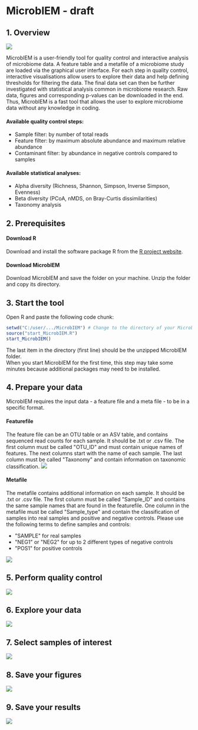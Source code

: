 # MicrobIEM - draft

## 1. Overview

<img src="MicrobIEM/man/01_Interface.png"/> 

MicrobIEM is a user-friendly tool for quality control and interactive analysis of microbiome data. A feature table and a metafile of a microbiome study are loaded via the graphical user interface. For each step in quality control, interactive visualisations allow users to explore their data and help defining thresholds for filtering the data. The final data set can then be further investigated with statistical analysis common in microbiome research. Raw data, figures and corresponding p-values can be downloaded in the end. Thus, MicrobIEM is a fast tool that allows the user to explore microbiome data without any knowledge in coding.

#### Available quality control steps:

- Sample filter: by number of total reads
- Feature filter: by maximum absolute abundance and maximum relative abundance
- Contaminant filter: by abundance in negative controls compared to samples

#### Available statistical analyses:
- Alpha diversity (Richness, Shannon, Simpson, Inverse Simpson, Evenness)
- Beta diversity (PCoA, nMDS, on Bray-Curtis dissimilarities)
- Taxonomy analysis

## 2. Prerequisites
#### Download R
Download and install the software package R from the [R project website](https://cran.r-project.org/bin/windows/base/).

#### Download MicrobIEM
Download MicrobIEM and save the folder on your machine. Unzip the folder and copy its directory.  

## 3. Start the tool
Open R and paste the following code chunk:
``` r
setwd("C:/user/.../MicrobIEM") # Change to the directory of your MicrobIEM folder
source("start_MicrobIEM.R")
start_MicrobIEM()
```
The last item in the directory (first line) should be the unzipped MicrobIEM folder.  
When you start MicrobIEM for the first time, this step may take some minutes because additional packages may need to be installed.

## 4. Prepare your data
MicrobIEM requires the input data - a feature file and a meta file - to be in a specific format.

#### Featurefile
The feature file can be an OTU table or an ASV table, and contains sequenced read counts for each sample. It should be .txt or .csv file. The first column must be called "OTU_ID" and must contain unique names of features. The next columns start with the name of each sample. The last column must be called "Taxonomy" and contain information on taxonomic classification.
<img src="MicrobIEM/man/02_Featurefile.png"/> 


#### Metafile
The metafile contains additional information on each sample. It should be .txt or .csv file. The first column must be called "Sample_ID" and contains the same sample names that are found in the featurefile. One column in the metafile must be called "Sample_type" and contain the classification of samples into real samples and positive and negative controls. Please use the following terms to define samples and controls:

- "SAMPLE" for real samples
- "NEG1" or "NEG2" for up to 2 different types of negative controls
- "POS1" for positive controls

<img src="MicrobIEM/man/03_Metafile.png"/> 

## 5. Perform quality control 
<img src="MicrobIEM/man/04_Contaminant-removal.png"/> 

## 6. Explore your data
<img src="MicrobIEM/man/05_Beta-diversity.png"/> 

## 7. Select samples of interest
<img src="MicrobIEM/man/06_Sample-selection.png"/> 

## 8. Save your figures
<img src="MicrobIEM/man/07_Save-figures.png"/> 

## 9. Save your results
<img src="MicrobIEM/man/08_Save-results.png"/> 

